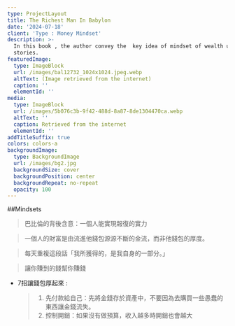 ```yaml
---
type: ProjectLayout
title: The Richest Man In Babylon
date: '2024-07-18'
client: 'Type : Money Mindset'
description: >-
  In this book , the author convey the  key idea of mindset of wealth using
  stories.
featuredImage:
  type: ImageBlock
  url: /images/bal12732_1024x1024.jpeg.webp
  altText: (Image retrieved from the internet)
  caption: ''
  elementId: ''
media:
  type: ImageBlock
  url: /images/5b076c3b-9f42-488d-8a87-8de1304470ca.webp
  altText: ''
  caption: Retrieved from the internet
  elementId: ''
addTitleSuffix: true
colors: colors-a
backgroundImage:
  type: BackgroundImage
  url: /images/bg2.jpg
  backgroundSize: cover
  backgroundPosition: center
  backgroundRepeat: no-repeat
  opacity: 100
---
```

\##Mindsets

> 巴比倫的背後含意：一個人能實現報復的實力

> 一個人的財富是由流進他錢包源源不斷的金流，而非他錢包的厚度。

> 每天重複這段話「我所獲得的，是我自身的一部分。」

> 讓你賺到的錢幫你賺錢

* 7招讓錢包厚起來 : 
  >1. 先付款給自己：先將金錢存於資產中，不要因為去購買一些愚蠢的東西讓金錢流失。
  >2. 控制開銷：如果沒有做預算，收入越多時開銷也會越大

